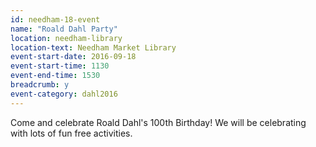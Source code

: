 ```yaml
---
id: needham-18-event
name: "Roald Dahl Party"
location: needham-library
location-text: Needham Market Library
event-start-date: 2016-09-18
event-start-time: 1130
event-end-time: 1530
breadcrumb: y
event-category: dahl2016
---
```


Come and celebrate Roald Dahl's 100th Birthday! We will be celebrating with lots of fun free activities.
